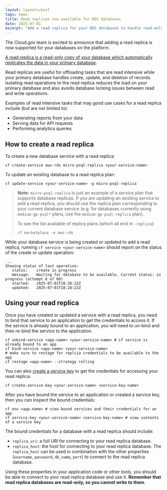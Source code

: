 ```yaml
---
layout: layouts/post
tags: news
title: Read replicas now available for RDS databases
date: 2025-07-01
excerpt: "Add a read replica for your RDS databases to handle read-only workloads"
---
```


The Cloud.gov team is excited to announce that adding a read replica is now supported for your databases on the platform.

[A read replica is a read-only copy of your database which automatically replicates the data in your primary database](https://docs.aws.amazon.com/AmazonRDS/latest/UserGuide/USER_ReadRepl.html).

Read replicas are useful for offloading tasks that are read intensive while your primary database handles create, update, and deletion of records. Isolating read operations to the read replica reduces the load on your primary database and also avoids database locking issues between read and write operations.

Examples of read intensive tasks that may good use cases for a read replica include (but are not limited to):

- Generating reports from your data
- Serving data for API requests
- Performing analytics queries

## How to create a read replica

To create a new database service with a read replica:

```shell
cf create-service aws-rds micro-psql-replica <your-service-name>
```

To update an existing database to a read replica plan:

```shell
cf update-service <your-service-name> -p micro-psql-replica
```

> **Note:** `micro-psql-replica` is just an example of a service plan that supports database replicas. If you are updating an existing service to add a read replica, you should use the replica plan corresponding to your current database service (e.g. for databases currently using `medium-gp-psql*` plans, use the `medium-gp-psql-replica` plan).
>
> To see the list available of replica plans (which all end in `-replica`):
>
> ```shell
> cf marketplace -e aws-rds
> ```

While your database service is being created or updated to add a read replica, running `cf service <your-service-name>` should report on the status of the create or update operation:

```shell
...
Showing status of last operation:
   status:    create in progress
   message:   Waiting for database to be available. Current status: in progress (attempt 6 of 60)
   started:   2025-07-01T18:28:22Z
   updated:   2025-07-01T18:28:22Z
```

## Using your read replica

Once you have created or updated a service with a read replica, you need to bind that service to an application to get the credentials to access it. If the service is already bound to an application, you will need to un-bind and then re-bind the service to the application.

```shell
cf unbind-service <app-name> <your-service-name> # if service is already bound to an app
cf bind-service <app-name> <your-service-name>
# make sure to restage for replcia credentials to be available to the app
cf restage <app-name> --strategy rolling
```

You can also [create a service key](https://cli.cloudfoundry.org/en-US/v8/create-service-key.html) to get the credentials for accessing your read replica:

```shell
cf create-service-key <your-service-name> <service-key-name>
```

After you have bound the service to an application or created a service key, then you can inspect the bound credentials:

```shell
cf env <app-name> # view bound services and their credentials for an app
cf service-key <your-service-name> <service-key-name> # view contents of a service key
```

The bound credentials for a database with a read replica should include:

- `replica_uri`: a full URI for connecting to your read replica database.
- `replica_host`: the host for connecting to your read replica database. The `replica_host` can be used in combination with the other properties (`username`, `password`, `db_name`, `port`) to connect to the read replica database.

Using these properties in your application code or other tools, you should be able to connect to your read replica database and use it. **Remember that read replica databases are read-only, so you cannot write to them**.
